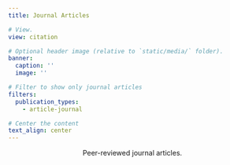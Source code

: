 ```yaml
---
title: Journal Articles

# View.
view: citation

# Optional header image (relative to `static/media/` folder).
banner:
  caption: ''
  image: ''

# Filter to show only journal articles
filters:
  publication_types:
    - article-journal

# Center the content
text_align: center
---
```


<div style="text-align: center; margin-bottom: 0rem;">

Peer-reviewed journal articles.

</div>
